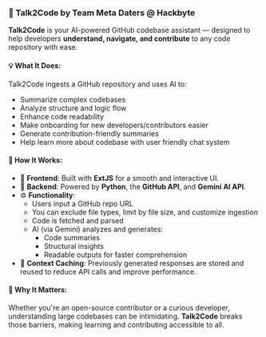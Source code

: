 

### 🚀 Talk2Code by Team Meta Daters @ Hackbyte

**Talk2Code** is your AI-powered GitHub codebase assistant — designed to help developers **understand, navigate, and contribute** to any code repository with ease.

#### 💡 What It Does:
Talk2Code ingests a GitHub repository and uses AI to:
- Summarize complex codebases
- Analyze structure and logic flow
- Enhance code readability
- Make onboarding for new developers/contributors easier
- Generate contribution-friendly summaries
- Help learn more about codebase with user friendly chat system

#### 🧠 How It Works:
- 🔗 **Frontend**: Built with **ExtJS** for a smooth and interactive UI.
- 🧠 **Backend**: Powered by **Python**, the **GitHub API**, and **Gemini AI API**.
- ⚙️ **Functionality**:
  - Users input a GitHub repo URL
  - You can exclude file types, limit by file size, and customize ingestion
  - Code is fetched and parsed
  - AI (via Gemini) analyzes and generates:
    - Code summaries
    - Structural insights
    - Readable outputs for faster comprehension
- 🧠 **Context Caching**: Previously generated responses are stored and reused to reduce API calls and improve performance.

#### 🌟 Why It Matters:
Whether you're an open-source contributor or a curious developer, understanding large codebases can be intimidating. **Talk2Code** breaks those barriers, making learning and contributing accessible to all.
